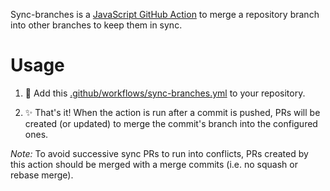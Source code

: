 Sync-branches is a [JavaScript GitHub Action](https://help.github.com/en/articles/about-actions#javascript-actions) to merge a repository branch into other branches to keep them in sync.

# Usage

1.  :electric_plug: Add this [.github/workflows/sync-branches.yml](.github/workflows/sync-branches.yml) to your repository.

2.  :sparkles: That's it! When the action is run after a commit is pushed, PRs will be created (or updated) to merge the commit's branch into the configured ones.

_Note:_ To avoid successive sync PRs to run into conflicts, PRs created by this action should be merged with a merge commits (i.e. no squash or rebase merge).

